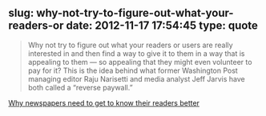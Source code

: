 slug: why-not-try-to-figure-out-what-your-readers-or
date: 2012-11-17 17:54:45
type: quote
---

> Why not try to figure out what your readers or users are really interested in and then find a way to give it to them in a way that is appealing to them — so appealing that they might even volunteer to pay for it? This is the idea behind what former Washington Post managing editor Raju Narisetti and media analyst Jeff Jarvis have both called a “reverse paywall.”

[Why newspapers need to get to know their readers better](http://gigaom.com/2012/08/28/why-newspapers-need-to-get-to-know-their-readers-better/)
